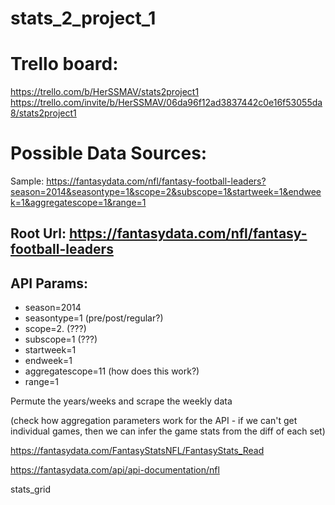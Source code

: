 # stats_2_project_1

# Trello board:
  
  https://trello.com/b/HerSSMAV/stats2project1
  https://trello.com/invite/b/HerSSMAV/06da96f12ad3837442c0e16f53055da8/stats2project1


# Possible Data Sources:
   
   Sample: https://fantasydata.com/nfl/fantasy-football-leaders?season=2014&seasontype=1&scope=2&subscope=1&startweek=1&endweek=1&aggregatescope=1&range=1
   
   
 ## Root Url:  https://fantasydata.com/nfl/fantasy-football-leaders
  
  ## API Params:
   - season=2014
   - seasontype=1 (pre/post/regular?)
   - scope=2. (???)
   - subscope=1 (???)
   - startweek=1
   - endweek=1
   - aggregatescope=11 (how does this work?)
   - range=1
    
 Permute the years/weeks and scrape the weekly data
 
 (check how aggregation parameters work for the API - if we can't get individual games, then we can infer the 
 game stats from the diff of each set)
   
   
  
https://fantasydata.com/FantasyStatsNFL/FantasyStats_Read


https://fantasydata.com/api/api-documentation/nfl

stats_grid
